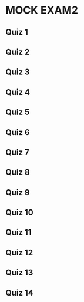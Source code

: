 # MOCK EXAM2

## Quiz 1

## Quiz 2

## Quiz 3

## Quiz 4

## Quiz 5

## Quiz 6

## Quiz 7

## Quiz 8

## Quiz 9

## Quiz 10

## Quiz 11

## Quiz 12

## Quiz 13

## Quiz 14
